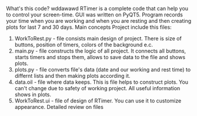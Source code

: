  What's this code? wddawawd
RTimer is a complete code that can help you to control your screen-time. GUI was written on PyQT5. Program records your time when you are working and when you are resting and then creating plots for last 7 and 30 days.
 Main concepts
Project include this files:
1. WorkToRest.py - file consists main design of project. There is size of buttons, position of timers, colors of the background e.c.
2. main.py - file constructs the logic of all project. It connects all buttons, starts timers and stops them, allows to save data to the file and shows plots.
3. plots.py - file converts file's data (date and our working and rest time) to differnt lists and then making plots according it.
4. data.oil - file where data keeps. This is file helps to construct plots. You can't change due to safety of working project. All useful information shows in plots.
5. WorkToRest.ui - file of design of RTimer. You can use it to customize appearance.
 Detailed review on files
